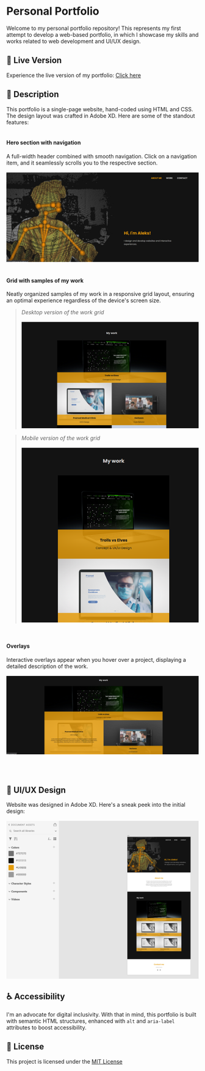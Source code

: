 # Personal Portfolio 
Welcome to my personal portfolio repository! This represents my first attempt to develop a web-based portfolio, in which I showcase my skills and works related to web development and UI/UX design.


## 🚀 Live Version

Experience the live version of my portfolio: [Click here](https://thevisualriot.github.io/First-personal-portfolio/)

## 📝 Description
This portfolio is a single-page website, hand-coded using HTML and CSS. The design layout was crafted in Adobe XD. Here are some of the standout features:<br><br>

#### Hero section with navigation
A full-width header combined with smooth navigation. Click on a navigation item, and it seamlessly scrolls you to the respective section.<br><br>
![Hero section with navigation](./assets/readme/header.png) <br><br>

#### Grid with samples of my work
Neatly organized samples of my work in a responsive grid layout, ensuring an optimal experience regardless of the device's screen size.<br>
>*Desktop version of the work grid*<br><br>
![Alt text](./assets/readme/desktop-work.png)

>*Mobile version of the work grid*<br><br>
![Alt text](./assets/readme/mobile-work.png)

<br>

#### Overlays
Interactive overlays appear when you hover over a project, displaying a detailed description of the work.<br><br>
![Alt text](./assets/readme/overlay.png)

<br><br>

## 🎨 UI/UX Design
Website was designed in Adobe XD. Here's a sneak peek into the initial design:<br><br>
![Screenshot from AdobeXD with the design of the website](./assets/readme/design.png)


## ♿ Accessibility
I'm an advocate for digital inclusivity. With that in mind, this portfolio is built with semantic HTML structures, enhanced with `alt` and `aria-label` attributes to boost accessibility.

## 📜 License
This project is licensed under the [MIT License](https://choosealicense.com/licenses/mit/)


